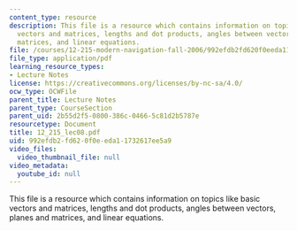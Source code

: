 ```yaml
---
content_type: resource
description: This file is a resource which contains information on topics like basic
  vectors and matrices, lengths and dot products, angles between vectors, planes and
  matrices, and linear equations.
file: /courses/12-215-modern-navigation-fall-2006/992efdb2fd620f0eeda11732617ee5a9_12_215_lec08.pdf
file_type: application/pdf
learning_resource_types:
- Lecture Notes
license: https://creativecommons.org/licenses/by-nc-sa/4.0/
ocw_type: OCWFile
parent_title: Lecture Notes
parent_type: CourseSection
parent_uid: 2b55d2f5-0800-386c-0466-5c81d2b5787e
resourcetype: Document
title: 12_215_lec08.pdf
uid: 992efdb2-fd62-0f0e-eda1-1732617ee5a9
video_files:
  video_thumbnail_file: null
video_metadata:
  youtube_id: null
---
```

This file is a resource which contains information on topics like basic vectors and matrices, lengths and dot products, angles between vectors, planes and matrices, and linear equations.